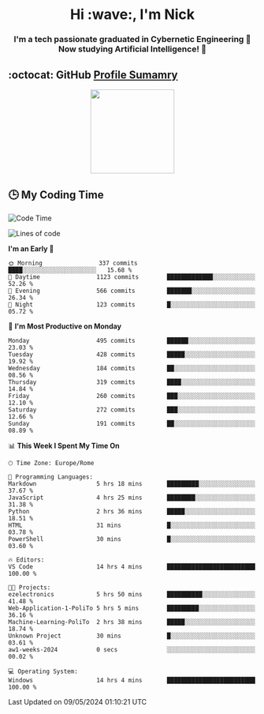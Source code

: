 <h1 align="center">Hi :wave:, I'm Nick</h1>

<h3 align="center">I'm a tech passionate graduated in Cybernetic Engineering 🤖<br>
Now studying Artificial Intelligence! 🧠</h3>


## :octocat: GitHub <a href="https://github.com/vn7n24fzkq/github-profile-summary-cards">Profile Sumamry</a>

<p align="center">
   <img style="height:170px;display:inline-block"  src="http://github-profile-summary-cards.vercel.app/api/cards/profile-details?username=CodeClimberNT&theme=github_dark" />
<!--    <img style="height:170px;display:inline-block"  src="http://github-profile-summary-cards.vercel.app/api/cards/repos-per-language?username=CodeClimberNT&theme=github_dark&exclude=" /> -->
</p>

 ## :clock3: My Coding Time 
 
<!--START_SECTION:waka-->
![Code Time](http://img.shields.io/badge/Code%20Time-197%20hrs%2058%20mins-blue)

![Lines of code](https://img.shields.io/badge/From%20Hello%20World%20I%27ve%20Written-2.6%20million%20lines%20of%20code-blue)

**I'm an Early 🐤** 

```text
🌞 Morning                337 commits         ████░░░░░░░░░░░░░░░░░░░░░   15.68 % 
🌆 Daytime                1123 commits        █████████████░░░░░░░░░░░░   52.26 % 
🌃 Evening                566 commits         ███████░░░░░░░░░░░░░░░░░░   26.34 % 
🌙 Night                  123 commits         █░░░░░░░░░░░░░░░░░░░░░░░░   05.72 % 
```
📅 **I'm Most Productive on Monday** 

```text
Monday                   495 commits         ██████░░░░░░░░░░░░░░░░░░░   23.03 % 
Tuesday                  428 commits         █████░░░░░░░░░░░░░░░░░░░░   19.92 % 
Wednesday                184 commits         ██░░░░░░░░░░░░░░░░░░░░░░░   08.56 % 
Thursday                 319 commits         ████░░░░░░░░░░░░░░░░░░░░░   14.84 % 
Friday                   260 commits         ███░░░░░░░░░░░░░░░░░░░░░░   12.10 % 
Saturday                 272 commits         ███░░░░░░░░░░░░░░░░░░░░░░   12.66 % 
Sunday                   191 commits         ██░░░░░░░░░░░░░░░░░░░░░░░   08.89 % 
```


📊 **This Week I Spent My Time On** 

```text
🕑︎ Time Zone: Europe/Rome

💬 Programming Languages: 
Markdown                 5 hrs 18 mins       █████████░░░░░░░░░░░░░░░░   37.67 % 
JavaScript               4 hrs 25 mins       ████████░░░░░░░░░░░░░░░░░   31.38 % 
Python                   2 hrs 36 mins       █████░░░░░░░░░░░░░░░░░░░░   18.51 % 
HTML                     31 mins             █░░░░░░░░░░░░░░░░░░░░░░░░   03.78 % 
PowerShell               30 mins             █░░░░░░░░░░░░░░░░░░░░░░░░   03.60 % 

🔥 Editors: 
VS Code                  14 hrs 4 mins       █████████████████████████   100.00 % 

🐱‍💻 Projects: 
ezelectronics            5 hrs 50 mins       ██████████░░░░░░░░░░░░░░░   41.48 % 
Web-Application-1-PoliTo 5 hrs 5 mins        █████████░░░░░░░░░░░░░░░░   36.16 % 
Machine-Learning-PoliTo  2 hrs 38 mins       █████░░░░░░░░░░░░░░░░░░░░   18.74 % 
Unknown Project          30 mins             █░░░░░░░░░░░░░░░░░░░░░░░░   03.61 % 
aw1-weeks-2024           0 secs              ░░░░░░░░░░░░░░░░░░░░░░░░░   00.02 % 

💻 Operating System: 
Windows                  14 hrs 4 mins       █████████████████████████   100.00 % 
```


 Last Updated on 09/05/2024 01:10:21 UTC
<!--END_SECTION:waka-->

